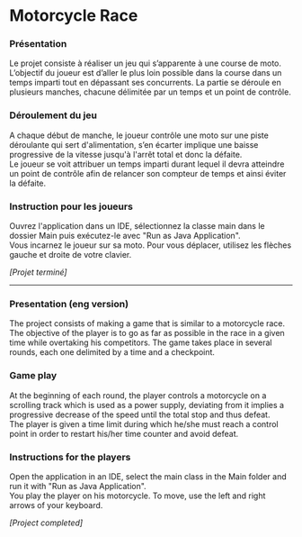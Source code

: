 # Motorcycle Race

### Présentation
Le projet consiste à réaliser un jeu qui s’apparente à une course de moto. L’objectif du joueur est
d’aller le plus loin possible dans la course dans un temps imparti tout en dépassant
ses concurrents. La partie se déroule en plusieurs manches, chacune délimitée par un temps et un
point de contrôle.

### Déroulement du jeu
A chaque début de manche, le joueur contrôle une moto sur une piste déroulante qui sert
d'alimentation, s’en écarter implique une baisse progressive de la vitesse jusqu'à l'arrêt total et donc
la défaite. \
Le joueur se voit attribuer un temps imparti durant lequel il devra atteindre un point de
contrôle afin de relancer son compteur de temps et ainsi éviter la défaite.

### Instruction pour les joueurs
Ouvrez l'application dans un IDE, sélectionnez la classe main dans le dossier Main puis exécutez-le avec "Run as Java Application".\
Vous incarnez le joueur sur sa moto. Pour vous déplacer, utilisez les flèches gauche et droite de votre clavier.

*[Projet terminé]*

---

### Presentation (eng version)
The project consists of making a game that is similar to a motorcycle race. The objective of the player is
to go as far as possible in the race in a given time while overtaking his competitors. 
The game takes place in several rounds, each one delimited by a time and a checkpoint.

### Game play
At the beginning of each round, the player controls a motorcycle on a scrolling track which is used as a power supply, 
deviating from it implies a progressive decrease of the speed until the total stop and thus defeat. \
The player is given a time limit during which he/she must reach a control point in order to restart his/her time counter and avoid defeat.

### Instructions for the players
Open the application in an IDE, select the main class in the Main folder and run it with "Run as Java Application".\
You play the player on his motorcycle. To move, use the left and right arrows of your keyboard.

*[Project completed]*
